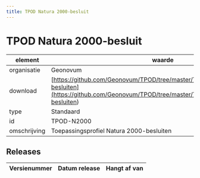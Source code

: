 ```yaml
---
title: TPOD Natura 2000-besluit
---
```


# TPOD Natura 2000-besluit

|element|waarde|
|-----|------|
| organisatie  |Geonovum|
| download  | [https://github.com/Geonovum/TPOD/tree/master/TPOD%20Natura%202000-besluiten](<https://github.com/Geonovum/TPOD/tree/master/TPOD%20Natura%202000-besluiten>)|
| type  |Standaard|
| id  |TPOD-N2000|
| omschrijving  |Toepassingsprofiel Natura 2000-besluiten|

## Releases

|Versienummer|Datum release|Hangt af van
|-------|-------|-----|

